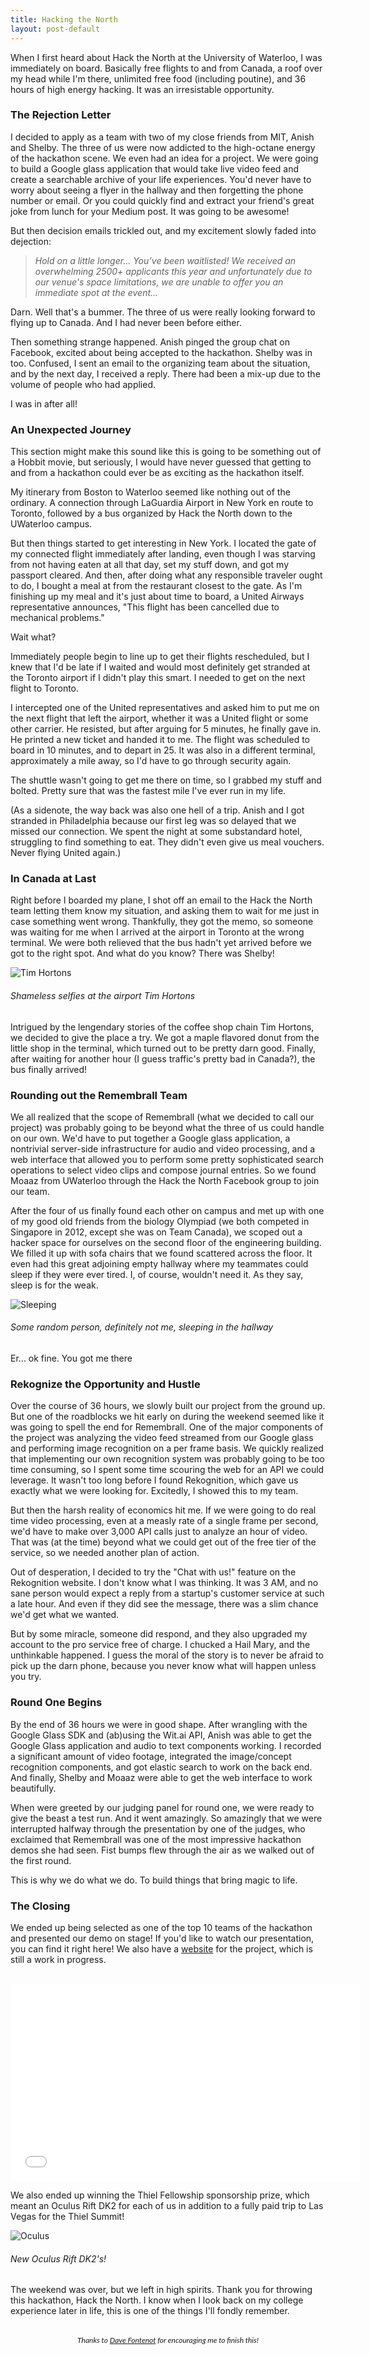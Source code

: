 ```yaml
---
title: Hacking the North
layout: post-default
---
```


When I first heard about Hack the North at the University of Waterloo, I was immediately on board. Basically free flights to and from Canada, a roof over my head while I'm there, unlimited free food (including poutine), and 36 hours of high energy hacking. It was an irresistable opportunity.

### The Rejection Letter 

I decided to apply as a team with two of my close friends from MIT, Anish and Shelby. The three of us were now addicted to the high-octane energy of the hackathon scene. We even had an idea for a project. We were going to build a Google glass application that would take live video feed and create a searchable archive of your life experiences. You'd never have to worry about seeing a flyer in the hallway and then forgetting the phone number or email. Or you could quickly find and extract your friend's great joke from lunch for your Medium post. It was going to be awesome! 

But then decision emails trickled out, and my excitement slowly faded into dejection:

>*Hold on a little longer… You’ve been waitlisted! We received an overwhelming 2500+ applicants this year and unfortunately due to our venue's space limitations, we are unable to offer you an immediate spot at the event...*

Darn. Well that's a bummer. The three of us were really looking forward to flying up to Canada. And I had never been before either. 

Then something strange happened. Anish pinged the group chat on Facebook, excited about being accepted to the hackathon. Shelby was in too. Confused, I sent an email to the organizing team about the situation, and by the next day, I received a reply. There had been a mix-up due to the volume of people who had applied. 

I was in after all!

### An Unexpected Journey

This section might make this sound like this is going to be something out of a Hobbit movie, but seriously, I would have never guessed that getting to and from a hackathon could ever be as exciting as the hackathon itself. 

My itinerary from Boston to Waterloo seemed like nothing out of the ordinary. A connection through LaGuardia Airport in New York en route to Toronto, followed by a bus organized by Hack the North down to the UWaterloo campus.

But then things started to get interesting in New York. I located the gate of my connected flight immediately after landing, even though I was starving from not having eaten at all that day, set my stuff down, and got my passport cleared. And then, after doing what any responsible traveler ought to do, I bought a meal at from the restaurant closest to the gate. As I'm finishing up my meal and it's just about time to board, a United Airways representative announces, "This flight has been cancelled due to mechanical problems."

Wait what?

Immediately people begin to line up to get their flights rescheduled, but I knew that I'd be late if I waited and would most definitely get stranded at the Toronto airport if I didn't play this smart. I needed to get on the next flight to Toronto.

I intercepted one of the United representatives and asked him to put me on the next flight that left the airport, whether it was a United flight or some other carrier. He resisted, but after arguing for 5 minutes, he finally gave in. He printed a new ticket and handed it to me. The flight was scheduled to board in 10 minutes, and to depart in 25. It was also in a different terminal, approximately a mile away, so I'd have to go through security again. 

The shuttle wasn't going to get me there on time, so I grabbed my stuff and bolted. Pretty sure that was the fastest mile I've ever run in my life. 

(As a sidenote, the way back was also one hell of a trip. Anish and I got stranded in Philadelphia because our first leg was so delayed that we missed our connection. We spent the night at some substandard hotel, struggling to find something to eat. They didn't even give us meal vouchers. Never flying United again.)

### In Canada at Last

Right before I boarded my plane, I shot off an email to the Hack the North team letting them know my situation, and asking them to wait for me just in case something went wrong. Thankfully, they got the memo, so someone was waiting for me when I arrived at the airport in Toronto at the wrong terminal. We were both relieved that the bus hadn't yet arrived before we got to the right spot. And what do you know? There was Shelby!

![Tim Hortons](/img/timhortons.jpg "Tim Hortons")
###### Shameless selfies at the airport Tim Hortons

Intrigued by the lengendary stories of the coffee shop chain Tim Hortons, we decided to give the place a try. We got a maple flavored donut from the little shop in the terminal, which turned out to be pretty darn good. Finally, after waiting for another hour (I guess traffic's pretty bad in Canada?), the bus finally arrived!

### Rounding out the Remembrall Team

We all realized that the scope of Remembrall (what we decided to call our project) was probably going to be beyond what the three of us could handle on our own. We'd have to put together a Google glass application, a nontrivial server-side infrastructure for audio and video processing, and a web interface that allowed you to perform some pretty sophisticated search operations to select video clips and compose journal entries. So we found Moaaz from UWaterloo through the Hack the North Facebook group to join our team. 

After the four of us finally found each other on campus and met up with one of my good old friends from the biology Olympiad (we both competed in Singapore in 2012, except she was on Team Canada), we scoped out a hacker space for ourselves on the second floor of the engineering building. We filled it up with sofa chairs that we found scattered across the floor. It even had this great adjoining empty hallway where my teammates could sleep if they were ever tired. I, of course, wouldn't need it. As they say, sleep is for the weak. 

![Sleeping](/img/sleeping.jpg "Sleeping")
###### Some random person, definitely not me, sleeping in the hallway

Er... ok fine. You got me there

### Rekognize the Opportunity and Hustle

Over the course of 36 hours, we slowly built our project from the ground up. But one of the roadblocks we hit early on during the weekend seemed like it was going to spell the end for Remembrall. One of the major components of the project was analyzing the video feed streamed from our Google glass and performing image recognition on a per frame basis. We quickly realized that implementing our own recognition system was probably going to be too time consuming, so I spent some time scouring the web for an API we could leverage. It wasn't too long before I found Rekognition, which gave us exactly what we were looking for. Excitedly, I showed this to my team.

But then the harsh reality of economics hit me. If we were going to do real time video processing, even at a measly rate of a single frame per second, we'd have to make over 3,000 API calls just to analyze an hour of video. That was (at the time) beyond what we could get out of the free tier of the service, so we needed another plan of action. 

Out of desperation, I decided to try the "Chat with us!" feature on the Rekognition website. I don't know what I was thinking. It was 3 AM, and no sane person would expect a reply from a startup's customer service at such a late hour. And even if they did see the message, there was a slim chance we'd get what we wanted. 

But by some miracle, someone did respond, and they also upgraded my account to the pro service free of charge. I chucked a Hail Mary, and the unthinkable happened. I guess the moral of the story is to never be afraid to pick up the darn phone, because you never know what will happen unless you try. 

### Round One Begins

By the end of 36 hours we were in good shape. After wrangling with the Google Glass SDK and (ab)using the Wit.ai API, Anish was able to get the Google Glass application and audio to text components working. I recorded a significant amount of video footage, integrated the image/concept recognition components, and got elastic search to work on the back end. And finally, Shelby and Moaaz were able to get the web interface to work beautifully. 

When were greeted by our judging panel for round one, we were ready to give the beast a test run. And it went amazingly. So amazingly that we were interrupted halfway through the presentation by one of the judges, who exclaimed that Remembrall was one of the most impressive hackathon demos she had seen. Fist bumps flew through the air as we walked out of the first round. 

This is why we do what we do. To build things that bring magic to life.

### The Closing

We ended up being selected as one of the top 10 teams of the hackathon and presented our demo on stage! If you'd like to watch our presentation, you can find it right here! We also have a <a target="_blank" href="http://remembrall.me">website</a> for the project, which is still a work in progress. 

<div align="center">
<br/>
<iframe width="560" height="315" src="//www.youtube.com/embed/XHwZ8Hd22YQ" frameborder="0" allowfullscreen></iframe>
<br/>
</div>

We also ended up winning the Thiel Fellowship sponsorship prize, which meant an Oculus Rift DK2 for each of us in addition to a fully paid trip to Las Vegas for the Thiel Summit!

![Oculus](/img/oculus.jpg "Oculus")
###### New Oculus Rift DK2's!

The weekend was over, but we left in high spirits. Thank you for throwing this hackathon, Hack the North. I know when I look back on my college experience later in life, this is one of the things I'll fondly remember.

<div style="text-align: center;font-family:lato,san serif">
<br/>
<span style='font-size:12px'><i>Thanks to <a href='https://medium.com/@davefontenot' target='_blank'>Dave Fontenot</a> for encouraging me to finish this!</i></span>
</div>

